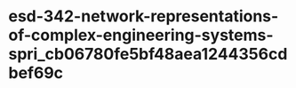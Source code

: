 # esd-342-network-representations-of-complex-engineering-systems-spri_cb06780fe5bf48aea1244356cdbef69c